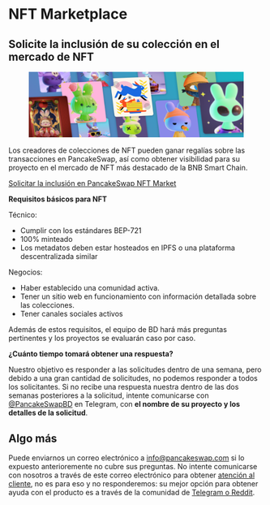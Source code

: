 # NFT Marketplace

## Solicite la inclusión de su colección en el mercado de NFT

<figure><img src="../.gitbook/assets/image (3) (1) (1).png" alt=""><figcaption></figcaption></figure>

Los creadores de colecciones de NFT pueden ganar regalías sobre las transacciones en PancakeSwap, así como obtener visibilidad para su proyecto en el mercado de NFT más destacado de la BNB Smart Chain.

[Solicitar la inclusión en PancakeSwap NFT Market](https://docs.google.com/forms/d/e/1FAIpQLSdLjOEiJT4s8No2QT2TKknuUSlVMndARFgng4MDJMsoFQjR-A/viewform)&#x20;

**Requisitos básicos para NFT**

Técnico:&#x20;

* Cumplir con los estándares BEP-721
* 100% minteado
* Los metadatos deben estar hosteados en IPFS o una plataforma descentralizada similar

Negocios:

* Haber establecido una comunidad activa.&#x20;
* Tener un sitio web en funcionamiento con información detallada sobre las colecciones.&#x20;
* Tener canales sociales activos

Además de estos requisitos, el equipo de BD hará más preguntas pertinentes y los proyectos se evaluarán caso por caso.&#x20;

**¿Cuánto tiempo tomará obtener una respuesta?**&#x20;

Nuestro objetivo es responder a las solicitudes dentro de una semana, pero debido a una gran cantidad de solicitudes, no podemos responder a todos los solicitantes. Si no recibe una respuesta nuestra dentro de las dos semanas posteriores a la solicitud, intente comunicarse con [@PancakeSwapBD](https://t.me/PancakeSwapBD) en Telegram, con **el nombre de su proyecto y los detalles de la solicitud**.&#x20;

## Algo más&#x20;

Puede enviarnos un correo electrónico a info@pancakeswap.com si lo expuesto anterioremente no cubre sus preguntas. No intente comunicarse con nosotros a través de este correo electrónico para obtener [atención al cliente](soporte.md), no es para eso y no responderemos: su mejor opción para obtener ayuda con el producto es a través de la comunidad de [Telegram o Reddit](./).

